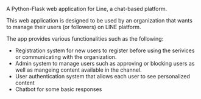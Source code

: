 A Python-Flask web application for Line, a chat-based platform.

This web application is designed to be used by an organization that wants to manage their users (or followers) on LINE platform.

The app provides various functionalities such as the following:
  - Registration system for new users to register before using the serivices or communicating with the organization.
  - Admin system to manage users such as approving or blocking users as well as mangeing content available in the channel.
  - User authentication system that allows each user to see personalized content
  - Chatbot for some basic responses
